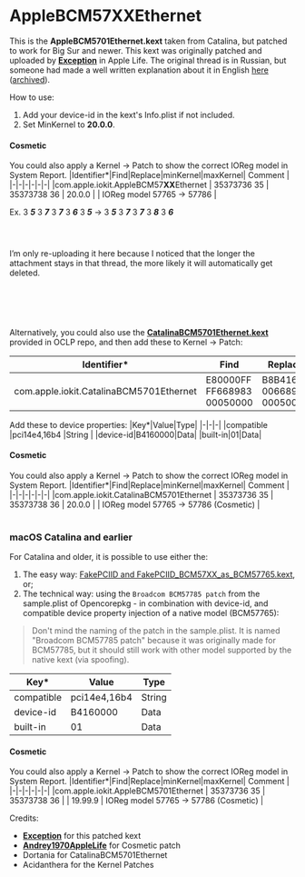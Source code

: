 # AppleBCM57XXEthernet

This is the **AppleBCM5701Ethernet.kext** taken from Catalina, but  patched to work for Big Sur and newer. This kext was originally patched and uploaded by **[Exception](https://www.applelife.ru/threads/patching-applebcm5701ethernet-kext.27866/page-8#post-930901)** in Apple Life. The original thread is in Russian, but someone had made a well written explanation about it in English [here](https://www.applelife.ru/threads/patching-applebcm5701ethernet-kext.27866/page-9#post-1031837) ([archived](https://web.archive.org/web/20240407122311/https://www.applelife.ru/threads/patching-applebcm5701ethernet-kext.27866/page-9#post-1031837)). 



How to use: <br>
1. Add your device-id in the kext's Info.plist if not included. <br>
2. Set MinKernel to **20.0.0**. <br>

#### Cosmetic
You could also apply a Kernel -> Patch to show the correct IOReg model in System Report.
|Identifier*|Find|Replace|minKernel|maxKernel| Comment |
|-|-|-|-|-|-|
|com.apple.iokit.AppleBCM57**XX**Ethernet | 35373736 35 | 35373738 36 | 20.0.0 |  | IOReg model 57765 -> 57786 |

Ex. 3 **_5_** 3 **_7_** 3 **_7_** 3 **_6_** 3 **_5_** -> 3 **_5_** 3 **_7_** 3 **_7_** 3 **_8_** 3 **_6_**

# 
<br>
I’m only re-uploading it here because I noticed that the longer the attachment stays in that thread, the more likely it will automatically get deleted.

# 

<br>
<br>

Alternatively, you could also use the [**CatalinaBCM5701Ethernet.kext**](https://github.com/dortania/OpenCore-Legacy-Patcher/tree/main/payloads/Kexts/Ethernet) provided in OCLP repo, and then add these to Kernel -> Patch:

|Identifier*|Find|Replace|minKernel|maxKernel| Comment |
|-|-|-|-|-|-|
|com.apple.iokit.CatalinaBCM5701Ethernet | E80000FF FF668983 00050000 | B8B41600 00668983 00050000 | 20.0.0 |  | Broadcom BCM577XX Patch |

Add these to device properties:
|Key*|Value|Type|
|-|-|-|
|compatible |pci14e4,16b4 |String |
|device-id|B4160000|Data|
|built-in|01|Data|

#### Cosmetic
You could also apply a Kernel -> Patch to show the correct IOReg model in System Report.
|Identifier*|Find|Replace|minKernel|maxKernel| Comment |
|-|-|-|-|-|-|
|com.apple.iokit.CatalinaBCM5701Ethernet | 35373736 35 | 35373738 36 | 20.0.0 |  | IOReg model 57765 -> 57786 (Cosmetic) |



#
### macOS Catalina and earlier
For Catalina and older, it is possible to use either the: <Br>
1.  The easy way: [FakePCIID and FakePCIID_BCM57XX_as_BCM57765.kext](https://github.com/RehabMan/OS-X-Fake-PCI-ID), or;
2.  The technical way: using the `Broadcom BCM57785 patch` from the sample.plist of Opencorepkg - in combination with device-id, and compatible device property injection of a native model (BCM57765):

> Don't mind the naming of the patch in the sample.plist. It is named "Broadcom BCM57785 patch" because it was originally made for BCM57785, but it should still work with other model supported by the native kext (via spoofing).

|Key*|Value|Type|
|-|-|-|
|compatible |pci14e4,16b4 |String |
|device-id|B4160000|Data|
|built-in|01|Data|

#### Cosmetic
You could also apply a Kernel -> Patch to show the correct IOReg model in System Report.
|Identifier*|Find|Replace|minKernel|maxKernel| Comment |
|-|-|-|-|-|-|
|com.apple.iokit.AppleBCM5701Ethernet | 35373736 35 | 35373738 36 |  | 19.99.9 | IOReg model 57765 -> 57786 (Cosmetic) |




Credits: 
- **[Exception](https://www.applelife.ru/threads/patching-applebcm5701ethernet-kext.27866/page-8#post-930901)** for this patched kext
- **[Andrey1970AppleLife](https://www.applelife.ru/threads/patching-applebcm5701ethernet-kext.27866/page-9#post-1031837)** for Cosmetic patch
- Dortania for CatalinaBCM5701Ethernet
- Acidanthera for the Kernel Patches

